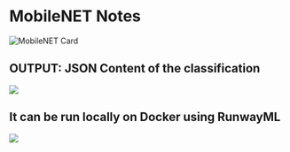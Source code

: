 # MobileNET Notes


![MobileNET Card](https://i.imgur.com/woIuHt6.png)

## OUTPUT: JSON Content of the classification


![](https://i.imgur.com/wu8H0k8.png)

## It can be run locally on Docker using RunwayML

![](https://i.imgur.com/1qI2tOG.png)


